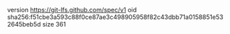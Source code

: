 version https://git-lfs.github.com/spec/v1
oid sha256:f51cbe3a593c88f0ce87ae3c498905958f82c43dbb71a0158851e532645beb5d
size 361
